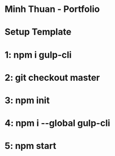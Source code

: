 # Minh Thuan - Portfolio

# Setup Template
# 1: npm i gulp-cli
# 2: git checkout master
# 3: npm init
# 4: npm i --global gulp-cli
# 5: npm start
